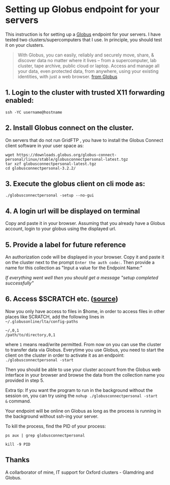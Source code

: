 # Setting up Globus endpoint for your servers

This instruction is for setting up a [Globus](https://app.globus.org/) endpoint for your servers. I have tested two clusters/supercomputers that I use. In principle, you should test it on your clusters.

> With Globus, you can easily, reliably and securely move, share, & discover data no matter where it lives – from a supercomputer, lab cluster, tape archive, public cloud or laptop. Access and manage all your data, even protected data, from anywhere, using your existing identities, with just a web browser. [from Globus](https://www.globus.org/what-we-do)

## 1. Login to the cluster with trusted X11 forwarding enabled:
`ssh -YC username@hostname`
 
## 2. Install Globus connect on the cluster. 
On servers that do not run GridFTP , you have to install the Globus Connect client software in your user space as:

```
wget https://downloads.globus.org/globus-connect-personal/linux/stable/globusconnectpersonal-latest.tgz
tar xzf globusconnectpersonal-latest.tgz
cd globusconnectpersonal-3.2.2/ 
```

## 3. Execute the globus client on cli mode as: 
`./globusconnectpersonal -setup --no-gui`
 
## 4. A login url will be displayed on terminal
Copy and paste it in your browser. Assuming that you already have a Globus account, login to your globus using the displayed url.
 
## 5. Provide a label for future reference 
An authorization code will be displayed in your browser. Copy it and paste it on the cluster next to the prompt `Enter the auth code:`. Then provide a name for this collection as "Input a value for the Endpoint Name:"
 
*If everything went well then you should get a message "setup completed successfully"*

## 6. Access $SCRATCH etc. ([source](https://github.com/Supercomputing/DailyTasks/wiki/Using-Globus-Online-from-the-command-line)) 
Now you only have access to files in $home, in order to access files in other places like SCRATCH, add the following lines in  `~/.globusonline/lta/config-paths`

```
~/,0,1
/path/to/directory,0,1 
```

where `1` means read/write permitted.
From now on you can use the cluster to transfer data via Globus. Everytime you use Globus, you need to start the client on the cluster in order to activate it as an endpoint:
`./globusconnectpersonal -start`

Then you should be able to use your cluster account from the Globus web interface in your browser and browse the data from the collection name you provided in step 5.

Extra tip: If you want the program to run in the background without the session on, you can try using the `nohup ./globusconnectpersonal -start &` command. 

Your endpoint will be online on Globus as long as the process is running in the background without ssh-ing your server.

To kill the process, find the PID of your process:

`ps aux | grep globusconnectpersonal`

`kill -9 PID`

## Thanks
A collarborator of mine, IT support for Oxford clusters - Glamdring and Globus.

